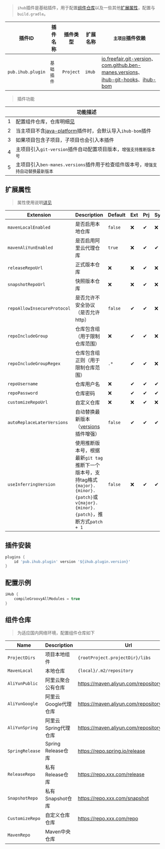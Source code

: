 > `ihub`插件是基础插件，用于配置[组件仓库](/iHub?id=组件仓库)以及一些其他[扩展属性](/iHub?id=扩展属性)，配置与`build.gradle`。

| 插件ID | 插件名称 | 插件类型 | 扩展名称 | `主项目`插件依赖                                                                                                                                                                                                                                    |
|-------|---------|--------|---------|----------------------------------------------------------------------------------------------------------------------------------------------------------------------------------------------------------------------------------------------|
| `pub.ihub.plugin` | `基础插件` | `Project` | `iHub` | [io.freefair.git-version](https://plugins.gradle.org/plugin/io.freefair.git-version)、[com.github.ben-manes.versions](https://plugins.gradle.org/plugin/com.github.ben-manes.versions)、<br>[ihub-git-hooks](iHubGitHooks)、[ihub-bom](iHubBom) |

> 插件功能

| | 功能描述 |
|--|--|
| 1 | 配置组件仓库，仓库明细[见](/iHub?id=组件仓库) |
| 2 | 当主项目不含[java-platform](https://docs.gradle.org/current/userguide/java_platform_plugin.html)插件时，会默认导入`ihub-bom`插件 |
| 3 | 如果项目包含子项目，子项目也会引入本插件 |
| 4 | 主项目引入`git-version`插件自动配置项目版本，`增强支持推断版本号` |
| 5 | 主项目引入`ben-manes.versions`插件用于检查组件版本号，`增强支持自动替换最新版本` |

## 扩展属性

> 属性使用说明[详见](/explanation?id=属性配置说明)

| Extension | Description | Default | Ext | Prj | Sys | Env |
| --------- | ----------- | ------- | --- | ------- | ------ | --- |
| `mavenLocalEnabled` | 是否启用本地仓库 | `false` | ❌ | ✔ | ❌ | ❌ |
| `mavenAliYunEnabled` | 是否启用阿里云代理仓库 | `true` | ❌ | ✔ | ✔ | ✔ |
| `releaseRepoUrl` | 正式版本仓库 | ❌ | ❌ | ✔ | ❌ | ❌ |
| `snapshotRepoUrl` | 快照版本仓库 | ❌ | ❌ | ✔ | ❌ | ❌ |
| `repoAllowInsecureProtocol` | 是否允许不安全协议（是否允许http） | `false` | ✔ | ✔ | ❌ | ❌ |
| `repoIncludeGroup` | 仓库包含组（用于限制仓库范围） | ❌ | ✔ | ✔ | ❌ | ❌ |
| `repoIncludeGroupRegex` | 仓库包含组正则（用于限制仓库范围） | `.*` | ✔ | ✔ | ❌ | ❌ |
| `repoUsername` | 仓库用户名 | ❌ | ✔ | ✔ | ✔ | ✔ |
| `repoPassword` | 仓库密码 | ❌ | ✔ | ✔ | ✔ | ✔ |
| `customizeRepoUrl` | 自定义仓库 | ❌ | ❌ | ✔ | ❌ | ❌ |
| `autoReplaceLaterVersions` | 自动替换最新版本（[versions](https://plugins.gradle.org/plugin/com.github.ben-manes.versions)插件增强） | `false` | ✔ | ✔ | ✔ | ❌ |
| `useInferringVersion` | 使用推断版本号，根据最新`git tag`推断下一个版本号，支持tag格式`{major}.{minor}.{patch}`或`v{major}.{minor}.{patch}`，推断方式`patch + 1` | `false` | ❌ | ✔ | ✔ | ✔ |

## 插件安装

```groovy
plugins {
    id 'pub.ihub.plugin' version '${ihub.plugin.version}'
}
```

## 配置示例

```groovy
iHub {
    compileGroovyAllModules = true
}
```

## 组件仓库

> 为适应国内网络环境，配置组件仓库如下

| Name | Description | Url | artifactUrls |
| ---- | ----------- | --- | ------------ |
| `ProjectDirs` | 项目本地组件 | `{rootProject.projectDir}/libs` |
| `MavenLocal` | 本地仓库 | `{local}/.m2/repository` |
| `AliYunPublic` | 阿里云聚合公有仓库 | https://maven.aliyun.com/repository/public | https://repo1.maven.org/maven2 |
| `AliYunGoogle` | 阿里云Google代理仓库 | https://maven.aliyun.com/repository/google | https://maven.google.com |
| `AliYunSpring` | 阿里云Spring代理仓库 | https://maven.aliyun.com/repository/spring | https://repo.spring.io/release |
| `SpringRelease` | Spring Release仓库 | https://repo.spring.io/release |
| `ReleaseRepo` | 私有Release仓库 | https://repo.xxx.com/release |
| `SnapshotRepo` | 私有Snapshot仓库 | https://repo.xxx.com/snapshot |
| `CustomizeRepo` | 自定义仓库仓库 | https://repo.xxx.com/repo |
| `MavenRepo` | Maven中央仓库 |  |
